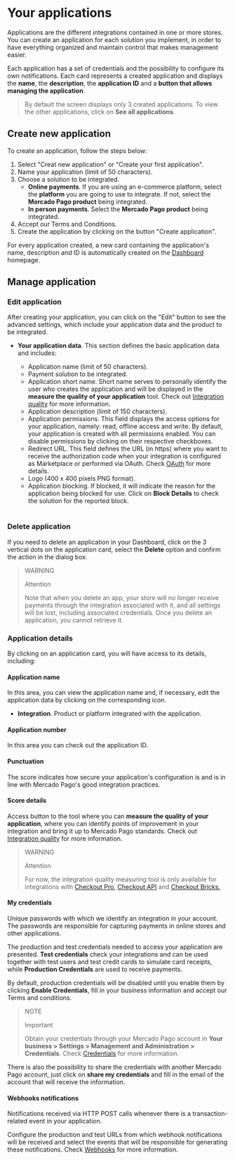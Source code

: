 # Your applications
 
Applications are the different integrations contained in one or more stores. You can create an application for each solution you implement, in order to have everything organized and maintain control that makes management easier.
 
Each application has a set of credentials and the possibility to configure its own notifications. Each card represents a created application and displays the **name**, the **description**, the **application ID** and a **button that allows managing the application**.

> By default the screen displays only 3 created applications. To view the other applications, click on **See all applications**.
 
## Create new application
 
To create an application, follow the steps below:
 
1. Select "Creat new application" or "Create your first application".
2. Name your application (limit of 50 characters).
3. Choose a solution to be integrated.
   * **Online payments**. If you are using an e-commerce platform, select the **platform** you are going to use to integrate. If not, select the **Mercado Pago product** being integrated.
   * **In person payments**. Select the **Mercado Pago product** being integrated.
4. Accept our Terms and Conditions.
5. Create the application by clicking on the button "Create application".
 
For every application created, a new card containing the application's name, description and ID is automatically created on the [Dashboard](https://www.mercadopago[FAKER][URL][DOMAIN]/developers/panel) homepage.
 
## Manage application
 
### Edit application

After creating your application, you can click on the "Edit" button to see the advanced settings, which include your application data and the product to be integrated.
 
* **Your application data**. This section defines the basic application data and includes:
 
  - Application name (limit of 50 characters).
  - Payment solution to be integrated.
  - Application short name. Short name serves to personally identify the user who creates the application and will be displayed in the **measure the quality of your application** tool. Check out [Integration quality](/developers/en/guides/additional-content/homologator/homologator) for more information.
  - Application description (limit of 150 characters).
  - Application permissions. This field displays the access options for your application, namely: read, offline access and write. By default, your application is created with all permissions enabled. You can disable permissions by clicking on their respective checkboxes.
  - Redirect URL. This field defines the URL (in https) where you want to receive the authorization code when your integration is configured as Marketplace or performed via OAuth. Check [OAuth](/developers/en/docs/security/oauth/introduction) for more details.
  - Logo (400 x 400 pixels PNG format).
  - Application blocking. If blocked, it will indicate the reason for the application being blocked for use. Click on **Block Details** to check the solution for the reported block.
  <br/>
 
### Delete application

If you need to delete an application in your Dashboard, click on the 3 vertical dots on the application card, select the **Delete** option and confirm the action in the dialog box. 

> WARNING
>
> Attention
>
> Note that when you delete an app, your store will no longer receive payments through the integration associated with it, and all settings will be lost, including associated credentials. Once you delete an application, you cannot retrieve it.

### Application details
 
By clicking on an application card, you will have access to its details, including:

#### Application name

In this area, you can view the application name and, if necessary, edit the application data by clicking on the corresponding icon.
* **Integration**. Product or platform integrated with the application.

#### Application number

In this area you can check out the application ID.

#### Punctuation 

The score indicates how secure your application's configuration is and is in line with Mercado Pago's good integration practices.

#### Score details 

Access button to the tool where you can **measure the quality of your application**, where you can identify points of improvement in your integration and bring it up to Mercado Pago standards. Check out [Integration quality](/developers/en/guides/additional-content/homologator/homologator) for more information.

> WARNING
>
> Attention
>
> For now, the integration quality measuring tool is only available for integrations with [Checkout Pro,](/developers/en/docs/checkout-pro/landing) [Checkout API](/developers/en/docs/checkout-api/landing) and [Checkout Bricks.](/developers/en/docs/checkout-bricks/landing)

#### My credentials 

Unique passwords with which we identify an integration in your account. The passwords are responsible for capturing payments in online stores and other applications. 

The production and test credentials needed to access your application are presented. **Test credentials** check your integrations and can be used together with test users and test credit cards to simulate card receipts, while **Production Credentials** are used to receive payments.
 
By default, production credentials will be disabled until you enable them by clicking **Enable Credentials**, fill in your business information and accept our Terms and conditions.

> NOTE
>
> Important
>
> Obtain your credentials through your Mercado Pago account in **Your business > Settings > Management and Administration > Credentials**. Check [Credentials](/developers/en/guides/additional-content/credentials/credentials) for more information.
 
There is also the possibility to share the credentials with another Mercado Pago account, just click on **share my credentials** and fill in the email of the account that will receive the information.

#### Webhooks notifications

Notifications received via HTTP POST calls whenever there is a transaction-related event in your application. 
 
Configure the production and test URLs from which webhook notifications will be received and select the events that will be responsible for generating these notifications. Check [Webhooks](/developers/en/guides/additional-content/notifications/webhooks/webhooks) for more information.